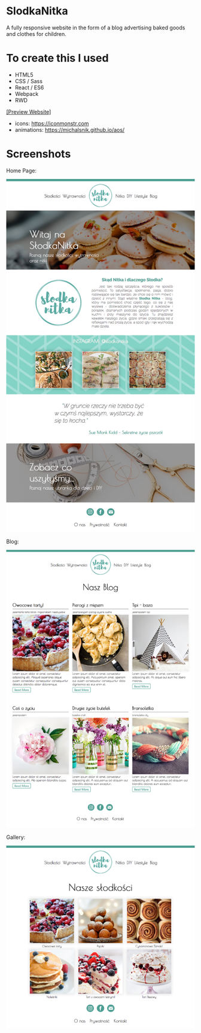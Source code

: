 # SlodkaNitka
A fully responsive website in the form of a blog advertising baked goods and clothes for children.

# To create this I used

* HTML5
* CSS / Sass
* React / ES6
* Webpack
* RWD

[[Preview Website]](https://isthatthedeer.github.io/slodkanitka)
 
* icons: https://iconmonstr.com
* animations: https://michalsnik.github.io/aos/
 
# Screenshots
Home Page:

![Image](https://github.com/isthatthedeer/slodkanitka/blob/master/screenshots/MainPage.png)

Blog:

![Image](https://github.com/isthatthedeer/slodkanitka/blob/master/screenshots/Blog.png)

Gallery:

![Image](https://github.com/isthatthedeer/slodkanitka/blob/master/screenshots/Gallery.png)
